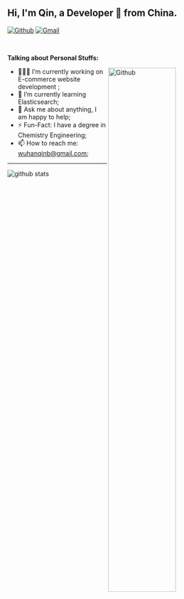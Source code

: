 <!-- Your title -->
## Hi, I'm Qin, a Developer 🚀 from China.

<!-- Your badges
You can use the website to generate badges: https://shields.io/
-->

[![Github](https://img.shields.io/badge/-Github-000?style=flat&logo=Github&logoColor=white)](https://github.com/hubqin)
[![Gmail](https://img.shields.io/badge/-Gmail-c14438?style=flat&logo=Gmail&logoColor=white)](mailto:wuhanqinb@gmail.com)

&nbsp;

<!-- Talking about you -->
**Talking about Personal Stuffs:**

<!-- Any image aligned to the right. Beware the width -->
<img width="55%" align="right" alt="Github" src="https://raw.githubusercontent.com/onimur/.github/master/.resources/git-header.svg" />

- 👨🏽‍💻 I’m currently working on E-commerce website development ;
- 🌱 I’m currently learning Elasticsearch; 
- 💬 Ask me about anything, I am happy to help;
- ⚡️ Fun-Fact: I have a degree in Chemistry Engineering;
- 📫 How to reach me: wuhanqinb@gmail.com;

------
![github stats](https://github-readme-stats.vercel.app/api?username=hubqin&show_icons=true)
